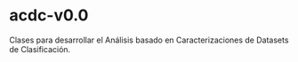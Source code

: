 # acdc-v0.0
Clases para desarrollar el Análisis basado en Caracterizaciones de Datasets de Clasificación.
